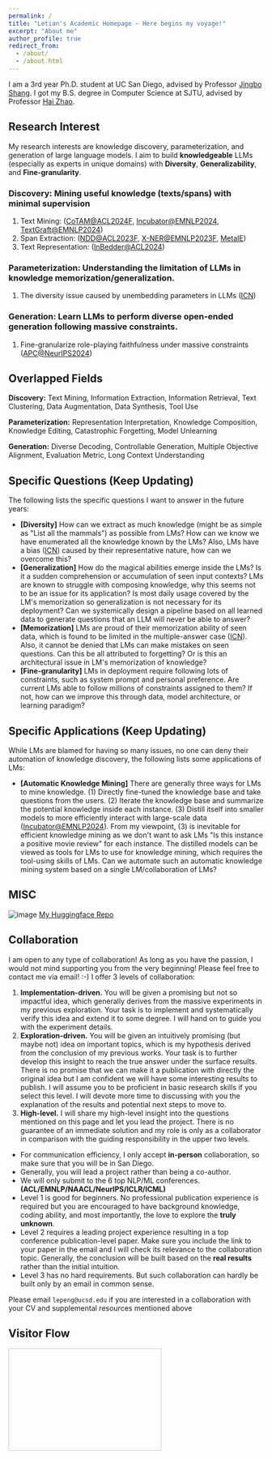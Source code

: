 ```yaml
---
permalink: /
title: "Letian's Academic Homepage ~ Here begins my voyage!"
excerpt: "About me"
author_profile: true
redirect_from: 
  - /about/
  - /about.html
---
```


I am a 3rd year Ph.D. student at UC San Diego, advised by Professor [Jingbo Shang](https://shangjingbo1226.github.io/). I got my B.S. degree in Computer Science at SJTU, advised by Professor [Hai Zhao](https://bcmi.sjtu.edu.cn/home/zhaohai/). 

Research Interest
------

My research interests are knowledge discovery, parameterization, and generation of large language models. I aim to build **knowledgeable** LLMs (especially as experts in unique domains) with **Diversity**, **Generalizability**, and **Fine-granularity**.


### Discovery: Mining useful knowledge (texts/spans) with minimal supervision

1. Text Mining: ([CoTAM@ACL2024F](https://aclanthology.org/2024.findings-acl.1/), [Incubator@EMNLP2024](https://aclanthology.org/2024.emnlp-main.220/), [TextGraft@EMNLP2024](https://aclanthology.org/2024.emnlp-main.219/))
2. Span Extraction: ([NDD@ACL2023F](https://aclanthology.org/2023.findings-acl.694/), [X-NER@EMNLP2023F](https://aclanthology.org/2023.findings-emnlp.908/), [MetaIE](https://arxiv.org/abs/2404.00457))
3. Text Representation: ([InBedder@ACL2024](https://aclanthology.org/2024.acl-long.27/))

### Parameterization: Understanding the limitation of LLMs in knowledge memorization/generalization.

1. The diversity issue caused by unembedding parameters in LLMs ([ICN](https://arxiv.org/abs/2410.02284))

### Generation: Learn LLMs to perform diverse open-ended generation following massive constraints.

1. Fine-granularize role-playing faithfulness under massive constraints ([APC@NeurIPS2024](https://neurips.cc/virtual/2024/poster/94451))

Overlapped Fields
------

**Discovery:** Text Mining, Information Extraction, Information Retrieval, Text Clustering, Data Augmentation, Data Synthesis, Tool Use

**Parameterization:** Representation Interpretation, Knowledge Composition, Knowledge Editing, Catastrophic Forgetting, Model Unlearning

**Generation:** Diverse Decoding, Controllable Generation, Multiple Objective Alignment, Evaluation Metric, Long Context Understanding

Specific Questions (Keep Updating)
------
The following lists the specific questions I want to answer in the future years:
- **\[Diversity\]** How can we extract as much knowledge (might be as simple as "List all the mammals") as possible from LMs? How can we know we have enumerated all the knowledge known by the LMs? Also, LMs have a bias ([ICN](https://arxiv.org/abs/2410.02284)) caused by their representative nature, how can we overcome this?
- **\[Generalization\]** How do the magical abilities emerge inside the LMs? Is it a sudden comprehension or accumulation of seen input contexts? LMs are known to struggle with composing knowledge, why this seems not to be an issue for its application? Is most daily usage covered by the LM's memorization so generalization is not necessary for its deployment? Can we systemically design a pipeline based on all learned data to generate questions that an LLM will never be able to answer?
- **\[Memorization\]** LMs are proud of their memorization ability of seen data, which is found to be limited in the multiple-answer case ([ICN](https://arxiv.org/abs/2410.02284)). Also, it cannot be denied that LMs can make mistakes on seen questions. Can this be all attributed to forgetting? Or is this an architectural issue in LM's memorization of knowledge?
- **\[Fine-granularity\]** LMs in deployment require following lots of constraints, such as system prompt and personal preference. Are current LMs able to follow millions of constraints assigned to them? If not, how can we improve this through data, model architecture, or learning paradigm?

Specific Applications (Keep Updating)
------
While LMs are blamed for having so many issues, no one can deny their automation of knowledge discovery, the following lists some applications of LMs:
- **\[Automatic Knowledge Mining\]** There are generally three ways for LMs to mine knowledge. (1) Directly fine-tuned the knowledge base and take questions from the users. (2) Iterate the knowledge base and summarize the potential knowledge inside each instance. (3) Distill itself into smaller models to more efficiently interact with large-scale data ([Incubator@EMNLP2024](https://aclanthology.org/2024.emnlp-main.220/)). From my viewpoint, (3) is inevitable for efficient knowledge mining as we don't want to ask LMs "Is this instance a positive movie review" for each instance. The distilled models can be viewed as tools for LMs to use for knowledge mining, which requires the tool-using skills of LMs. Can we automate such an automatic knowledge mining system based on a single LM/collaboration of LMs?

MISC
------
![image](https://github.com/user-attachments/assets/b94ac6b9-4ae4-433b-b090-0d7eb6c8166b)
[My Huggingface Repo](https://huggingface.co/KomeijiForce)

Collaboration
------
I am open to any type of collaboration! As long as you have the passion, I would not mind supporting you from the very beginning! Please feel free to contact me via email! :-) I offer 3 levels of collaboration:
1. **Implementation-driven.** You will be given a promising but not so impactful idea, which generally derives from the massive experiments in my previous exploration. Your task is to implement and systematically verify this idea and extend it to some degree. I will hand on to guide you with the experiment details.
2. **Exploration-driven.** You will be given an intuitively promising (but maybe not) idea on important topics, which is my hypothesis derived from the conclusion of my previous works. Your task is to further develop this insight to reach the true answer under the surface results. There is no promise that we can make it a publication with directly the original idea but I am confident we will have some interesting results to publish. I will assume you to be proficient in basic research skills if you select this level. I will devote more time to discussing with you the explanation of the results and potential next steps to move to.
3. **High-level.** I will share my high-level insight into the questions mentioned on this page and let you lead the project. There is no guarantee of an immediate solution and my role is only as a collaborator in comparison with the guiding responsibility in the upper two levels.

- For communication efficiency, I only accept **in-person** collaboration, so make sure that you will be in San Diego.
- Generally, you will lead a project rather than being a co-author.
- We will only submit to the 6 top NLP/ML conferences. **(ACL/EMNLP/NAACL/NeurIPS/ICLR/ICML)**
- Level 1 is good for beginners. No professional publication experience is required but you are encouraged to have background knowledge, coding ability, and most importantly, the love to explore the **truly unknown**.
- Level 2 requires a leading project experience resulting in a top conference publication-level paper. Make sure you include the link to your paper in the email and I will check its relevance to the collaboration topic. Generally, the conclusion will be built based on the **real results** rather than the initial intuition.
- Level 3 has no hard requirements. But such collaboration can hardly be built only by an email in common sense.

Please email ```lepeng@ucsd.edu``` if you are interested in a collaboration with your CV and supplemental resources mentioned above

Visitor Flow
------
<div style="width: 300px; height: 200px; border: 1px solid #ccc;">
<script type="text/javascript" id="clustrmaps" src="//clustrmaps.com/map_v2.js?d=mn_UJ37oAc-Rp1wrfDbwW3-tEq2pnMNgtE-hbbNFsy4&cl=ffffff&w=a"></script>
</div>
